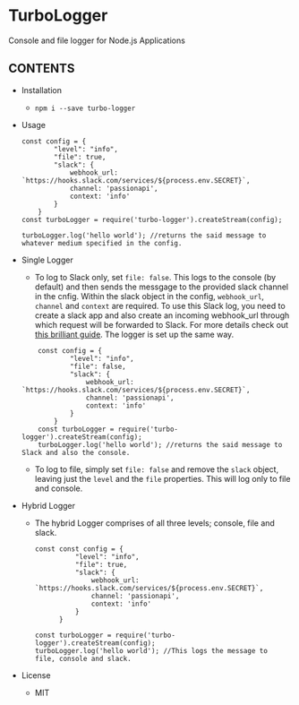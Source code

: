 # TurboLogger
Console and file logger for Node.js Applications

## CONTENTS
  - Installation
    - ```npm i --save turbo-logger```

  - Usage
    ```node
    const config = {
            "level": "info",
            "file": true,
            "slack": {
                webhook_url: `https://hooks.slack.com/services/${process.env.SECRET}`,
                channel: 'passionapi',
                context: 'info'
            }
        }
    const turboLogger = require('turbo-logger').createStream(config);
    
    turboLogger.log('hello world'); //returns the said message to whatever medium specified in the config.
    
    ```

  - Single Logger
    - To log to Slack only, set ```file: false```. This logs to the console (by default) and then sends the messgage to the provided slack channel in the cnfig. Within the slack object in the config, ```webhook_url```, ```channel``` and ```context``` are required. To use this Slack log, you need to create a slack app and also create an incoming webhook_url through which request will be forwarded to Slack. For more details check out [this brilliant guide](https://api.slack.com/apps). The logger is set up the same way.

    ```node
        const config = {
                "level": "info",
                "file": false,
                "slack": {
                    webhook_url: `https://hooks.slack.com/services/${process.env.SECRET}`,
                    channel: 'passionapi',
                    context: 'info'
                }
            }
        const turboLogger = require('turbo-logger').createStream(config);
        turboLogger.log('hello world'); //returns the said message to Slack and also the console.
     ```
        
     - To log to file, simply set ```file: false``` and remove the ```slack``` object, leaving just the ```level``` and the ```file``` properties. This will log only to file and console.
    
  - Hybrid Logger
    - The hybrid Logger comprises of all three levels; console, file and slack. 

      ```node
      const const config = {
                "level": "info",
                "file": true,
                "slack": {
                    webhook_url: `https://hooks.slack.com/services/${process.env.SECRET}`,
                    channel: 'passionapi',
                    context: 'info'
                }
            }
      
      const turboLogger = require('turbo-logger').createStream(config);
      turboLogger.log('hello world'); //This logs the message to file, console and slack.
      ```
  - License
      - MIT

